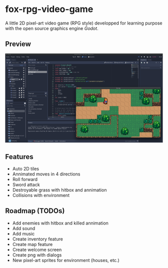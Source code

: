 # fox-rpg-video-game
A little 2D pixel-art video game (RPG style) developped for learning purpose with the open source graphics engine *Godot*.

## Preview
![Demo screenshot](screenshot-demo.png)

## Features
* Auto 2D tiles
* Annimated moves in 4 directions
* Roll forward
* Sword attack
* Destroyable grass with hitbox and annimation
* Collisions with environment

## Roadmap (TODOs)

* Add enemies with hitbox and killed annimation
* Add sound
* Add music
* Create inventory feature
* Create map feature
* Create welcome screen
* Create png with dialogs
* New pixel-art sprites for environment (houses, etc.)
